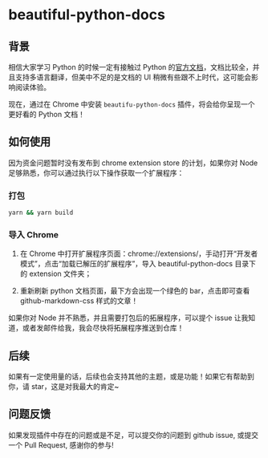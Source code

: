 # beautiful-python-docs

## 背景

相信大家学习 Python 的时候一定有接触过 Python 的[官方文档](https://docs.python.org/)，文档比较全，并且支持多语言翻译，但美中不足的是文档的 UI 稍微有些跟不上时代，这可能会影响阅读体验。

现在，通过在 Chrome 中安装 `beautifu-python-docs` 插件，将会给你呈现一个更好看的 Python 文档！

## 如何使用

因为资金问题暂时没有发布到 chrome extension store 的计划，如果你对 Node 足够熟悉，你可以通过执行以下操作获取一个扩展程序：

### 打包

```bash
yarn && yarn build
```

### 导入 Chrome

1. 在 Chrome 中打开扩展程序页面：chrome://extensions/，手动打开“开发者模式”，点击“加载已解压的扩展程序”，导入 beautiful-python-docs 目录下的 extension 文件夹；

2. 重新刷新 python 文档页面，最下方会出现一个绿色的 bar，点击即可查看 github-markdown-css 样式的文章！

如果你对 Node 并不熟悉，并且需要打包后的拓展程序，可以提个 issue 让我知道，或者发邮件给我，我会尽快将拓展程序推送到仓库！

## 后续

如果有一定使用量的话，后续也会支持其他的主题，或是功能！如果它有帮助到你，请 star，这是对我最大的肯定~

## 问题反馈

如果发现插件中存在的问题或是不足，可以提交你的问题到 github issue, 或提交一个 Pull Request, 感谢你的参与!
